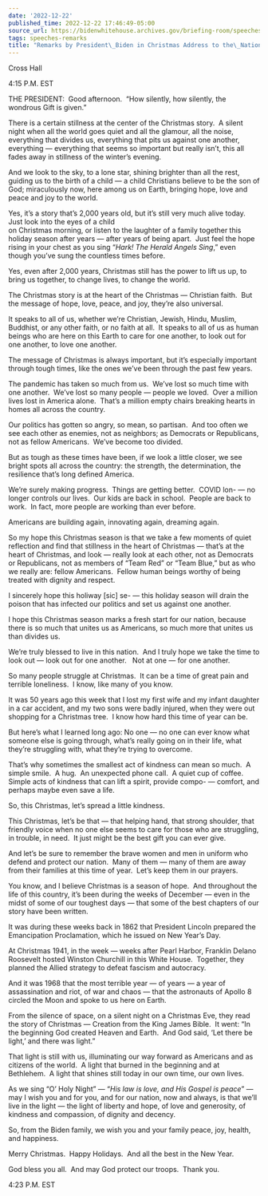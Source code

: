 ```yaml
---
date: '2022-12-22'
published_time: 2022-12-22 17:46:49-05:00
source_url: https://bidenwhitehouse.archives.gov/briefing-room/speeches-remarks/2022/12/22/remarks-by-president-biden-in-christmas-address-to-the-nation/
tags: speeches-remarks
title: "Remarks by President\_Biden in Christmas Address to the\_Nation"
---
```

 
Cross Hall

4:15 P.M. EST

THE PRESIDENT:  Good afternoon.  “How silently, how silently, the
wondrous Gift is given.”  
  
There is a certain stillness at the center of the Christmas story.  A
silent night when all the world goes quiet and all the glamour, all the
noise, everything that divides us, everything that pits us against one
another, everything — everything that seems so important but really
isn’t, this all fades away in stillness of the winter’s evening.   
  
And we look to the sky, to a lone star, shining brighter than all the
rest, guiding us to the birth of a child — a child Christians believe to
be the son of God; miraculously now, here among us on Earth, bringing
hope, love and peace and joy to the world.

Yes, it’s a story that’s 2,000 years old, but it’s still very much alive
today.  Just look into the eyes of a child  
on Christmas morning, or listen to the laughter of a family together
this holiday season after years — after years of being apart.  Just feel
the hope rising in your chest as you sing “*Hark! The Herald Angels
Sing*,” even though you’ve sung the countless times before.  
  
Yes, even after 2,000 years, Christmas still has the power to lift us
up, to bring us together, to change lives, to change the world.  
  
The Christmas story is at the heart of the Christmas — Christian faith. 
But the message of hope, love, peace, and joy, they’re also universal.  
  
It speaks to all of us, whether we’re Christian, Jewish, Hindu, Muslim,
Buddhist, or any other faith, or no faith at all.  It speaks to all of
us as human beings who are here on this Earth to care for one another,
to look out for one another, to love one another.  
  
The message of Christmas is always important, but it’s especially
important through tough times, like the ones we’ve been through the past
few years.  
  
The pandemic has taken so much from us.  We’ve lost so much time with
one another.  We’ve lost so many people — people we loved.  Over a
million lives lost in America alone.  That’s a million empty chairs
breaking hearts in homes all across the country.  
  
Our politics has gotten so angry, so mean, so partisan.  And too often
we see each other as enemies, not as neighbors; as Democrats or
Republicans, not as fellow Americans.  We’ve become too divided.  
  
But as tough as these times have been, if we look a little closer, we
see bright spots all across the country: the strength, the
determination, the resilience that’s long defined America.  
  
We’re surely making progress.  Things are getting better.  COVID lon- —
no longer controls our lives.  Our kids are back in school.  People are
back to work.  In fact, more people are working than ever before.  
  
Americans are building again, innovating again, dreaming again.  
  
So my hope this Christmas season is that we take a few moments of quiet
reflection and find that stillness in the heart of Christmas — that’s at
the heart of Christmas, and look — really look at each other, not as
Democrats or Republicans, not as members of “Team Red” or “Team Blue,”
but as who we really are: fellow Americans.  Fellow human beings worthy
of being treated with dignity and respect.  
  
I sincerely hope this holiway \[sic\] se- — this holiday season will
drain the poison that has infected our politics and set us against one
another.  
  
I hope this Christmas season marks a fresh start for our nation, because
there is so much that unites us as Americans, so much more that unites
us than divides us.  
  
We’re truly blessed to live in this nation.  And I truly hope we take
the time to look out — look out for one another.   Not at one — for one
another.  
  
So many people struggle at Christmas.  It can be a time of great pain
and terrible loneliness.  I know, like many of you know.   
  
It was 50 years ago this week that I lost my first wife and my infant
daughter in a car accident, and my two sons were badly injured, when
they were out shopping for a Christmas tree.  I know how hard this time
of year can be.  
  
But here’s what I learned long ago: No one — no one can ever know what
someone else is going through, what’s really going on in their life,
what they’re struggling with, what they’re trying to overcome.  
  
That’s why sometimes the smallest act of kindness can mean so much.  A
simple smile.  A hug.  An unexpected phone call.  A quiet cup of
coffee.  Simple acts of kindness that can lift a spirit, provide compo-
— comfort, and perhaps maybe even save a life.  
  
So, this Christmas, let’s spread a little kindness.  
  
This Christmas, let’s be that — that helping hand, that strong shoulder,
that friendly voice when no one else seems to care for those who are
struggling, in trouble, in need.  It just might be the best gift you can
ever give.  
  
And let’s be sure to remember the brave women and men in uniform who
defend and protect our nation.  Many of them — many of them are away
from their families at this time of year.  Let’s keep them in our
prayers.  
  
You know, and I believe Christmas is a season of hope.  And throughout
the life of this country, it’s been during the weeks of December — even
in the midst of some of our toughest days — that some of the best
chapters of our story have been written.  
  
It was during these weeks back in 1862 that President Lincoln prepared
the Emancipation Proclamation, which he issued on New Year’s Day.  
  
At Christmas 1941, in the week — weeks after Pearl Harbor, Franklin
Delano Roosevelt hosted Winston Churchill in this White House. 
Together, they planned the Allied strategy to defeat fascism and
autocracy.  
  
And it was 1968 that the most terrible year — of years — a year of
assassination and riot, of war and chaos — that the astronauts of Apollo
8 circled the Moon and spoke to us here on Earth.  
  
From the silence of space, on a silent night on a Christmas Eve, they
read the story of Christmas — Creation from the King James Bible.  It
went: “In the beginning God created Heaven and Earth.  And God said,
‘Let there be light,’ and there was light.”  
  
That light is still with us, illuminating our way forward as Americans
and as citizens of the world.  A light that burned in the beginning and
at Bethlehem.  A light that shines still today in our own time, our own
lives.  
  
As we sing “O’ Holy Night” — “*His law is love, and His Gospel is
peace*” — may I wish you and for you, and for our nation, now and
always, is that we’ll live in the light — the light of liberty and hope,
of love and generosity, of kindness and compassion, of dignity and
decency.  
  
So, from the Biden family, we wish you and your family peace, joy,
health, and happiness.  
  
Merry Christmas.  Happy Holidays.  And all the best in the New Year.  
  
God bless you all.  And may God protect our troops.  Thank you.  
  
4:23 P.M. EST  
